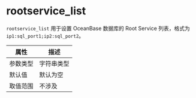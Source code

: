 # rootservice_list

`rootservice_list` 用于设置 OceanBase 数据库的 Root Service 列表，格式为 `ip1:sql_port1;ip2:sql_port2`。

|  属性    | 描述     |
|----------|---------|
| 参数类型 |   字符串类型      |
| 默认值   | 默认为空     |
| 取值范围 | 不涉及  |
